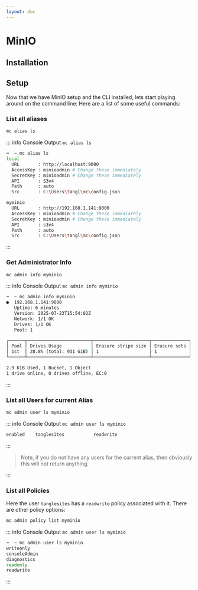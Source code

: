 ```yaml
---
layout: doc
---
```


# MinIO

## Installation

## Setup

Now that we have MinIO setup and the CLI installed, lets start playing around on the command line: Here are a list of some useful commands:

### List all aliases

```bash
mc alias ls
```

::: info Console Output `mc alias ls`

```bash
➜  ~ mc alias ls
local
  URL       : http://localhost:9000
  AccessKey : minioadmin # Change these immediately
  SecretKey : minioadmin # Change these immediately
  API       : S3v4
  Path      : auto
  Src       : C:\Users\tangl\mc\config.json

myminio
  URL       : http://192.168.1.141:9000
  AccessKey : minioadmin # Change these immediately
  SecretKey : minioadmin # Change these immediately
  API       : s3v4
  Path      : auto
  Src       : C:\Users\tangl\mc\config.json
```

:::

### Get Administrator Info

```bash
mc admin info myminio
```

::: info Console Output `mc admin info myminio`

```bash
➜  ~ mc admin info myminio
●  192.168.1.141:9000
   Uptime: 6 minutes
   Version: 2025-07-23T15:54:02Z
   Network: 1/1 OK
   Drives: 1/1 OK
   Pool: 1

┌──────┬────────────────────────┬─────────────────────┬──────────────┐
│ Pool │ Drives Usage           │ Erasure stripe size │ Erasure sets │
│ 1st  │ 28.8% (total: 931 GiB) │ 1                   │ 1            │
└──────┴────────────────────────┴─────────────────────┴──────────────┘

2.9 KiB Used, 1 Bucket, 1 Object
1 drive online, 0 drives offline, EC:0
```

:::

### List all Users for current Alias

```bash
mc admin user ls myminio
```

::: info Console Output `mc admin user ls myminio`

```bash
enabled    tanglesites           readwrite
```

:::

> Note, if you do not have any users for the current alias, then obviously this will not return anything.

:::

### List all Policies

Here the user `tanglesites` has a `readwrite` policy associated with it. There are other policy options:

```bash
mc admin policy list myminio
```

::: info Console Output `mc admin user ls myminio`

```bash
➜  ~ mc admin user ls myminio
writeonly
consoleAdmin
diagnostics
readonly
readwrite
```

:::
